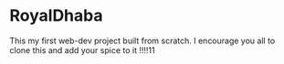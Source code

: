 # RoyalDhaba

This my first web-dev project built from scratch. I encourage you all to clone this and add your spice to it !!!!11
